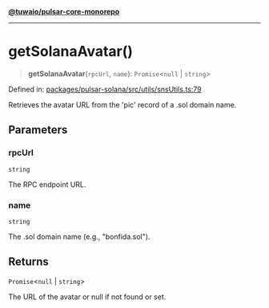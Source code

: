 [**@tuwaio/pulsar-core-monorepo**](../../../README.md)

***

# getSolanaAvatar()

> **getSolanaAvatar**(`rpcUrl`, `name`): `Promise`\<`null` \| `string`\>

Defined in: [packages/pulsar-solana/src/utils/snsUtils.ts:79](https://github.com/TuwaIO/pulsar-core/blob/5b62bcb03f6eb32e89bac66553fb0e9e924d55a1/packages/pulsar-solana/src/utils/snsUtils.ts#L79)

Retrieves the avatar URL from the 'pic' record of a .sol domain name.

## Parameters

### rpcUrl

`string`

The RPC endpoint URL.

### name

`string`

The .sol domain name (e.g., "bonfida.sol").

## Returns

`Promise`\<`null` \| `string`\>

The URL of the avatar or null if not found or set.
